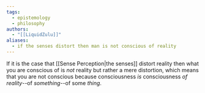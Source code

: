 ```yaml
---
tags:
  - epistemology
  - philosophy
authors:
  - "[[LiquidZulu]]"
aliases:
  - if the senses distort then man is not conscious of reality
---
```

If it is the case that [[Sense Perception|the senses]] distort reality then what you are conscious of is *not* reality but rather a mere distortion, which means that you are not conscious because consciousness *is* consciousness *of reality*--of *something*--of some *thing*.